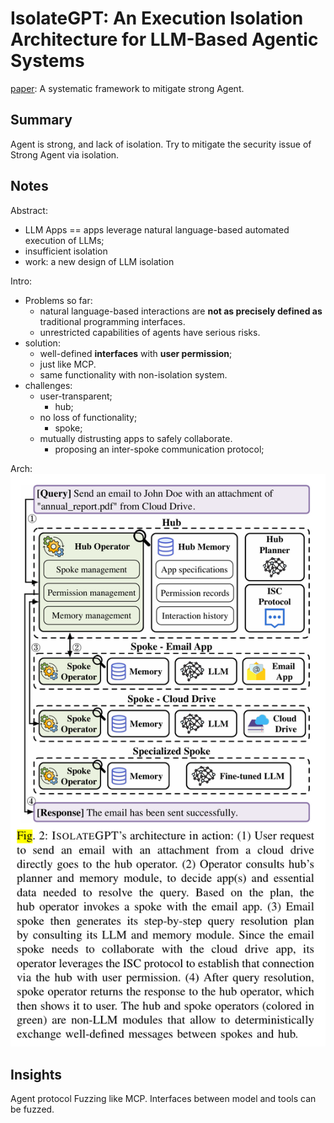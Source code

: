 # IsolateGPT: An Execution Isolation Architecture for LLM-Based Agentic Systems
[paper](https://arxiv.org/pdf/2403.04960): A systematic framework to mitigate strong Agent.

## Summary
Agent is strong, and lack of isolation. Try to mitigate the security issue of Strong Agent via isolation.

## Notes
Abstract:
- LLM Apps == apps leverage natural language-based automated execution of LLMs;
- insufficient isolation
- work: a new design of LLM isolation

Intro:
- Problems so far:
    - natural language-based interactions are **not as precisely defined as** traditional programming interfaces.
    - unrestricted capabilities of agents have serious risks.
- solution:
    - well-defined **interfaces** with **user permission**;
    - just like MCP.
    - same functionality with non-isolation system.
- challenges:
    - user-transparent;
        - hub;
    - no loss of functionality;
        - spoke;
    - mutually distrusting apps to safely collaborate.
        - proposing an inter-spoke communication protocol;

Arch:
![architecture in example](image.png)


## Insights
Agent protocol Fuzzing like MCP. Interfaces between model and tools can be fuzzed.
